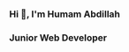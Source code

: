 ### Hi 👋, I'm Humam Abdillah

### Junior Web Developer

<!--
**abdipitu/abdipitu** is a ✨ _special_ ✨ repository because its `README.md` (this file) appears on your GitHub profile.

Here are some ideas to get you started:

👦🏻 I'm a kids

I'm like Islam💘
Marhaban ya Ramadhan
saya tidak cinta okta


-->
